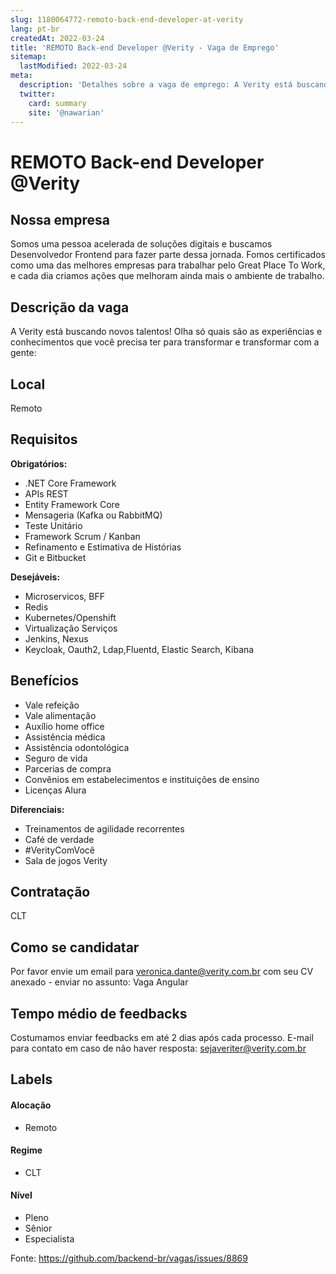 ```yaml
---
slug: 1180064772-remoto-back-end-developer-at-verity
lang: pt-br
createdAt: 2022-03-24
title: 'REMOTO Back-end Developer @Verity - Vaga de Emprego'
sitemap:
  lastModified: 2022-03-24
meta:
  description: 'Detalhes sobre a vaga de emprego: A Verity está buscando novos talentos! Olha só quais são as experiências e conhecimentos que você precisa ter para transformar e transformar com a gente:'
  twitter:
    card: summary
    site: '@nawarian'
---
```


# REMOTO Back-end Developer @Verity

<!--
==================================================
Caso a vaga for remoto durante a pandemia informar no texto "Remoto durante o covid"
==================================================
-->
<!-- 
==================================================
POR FAVOR, SÓ POSTE SE A VAGA FOR PARA BACK-END!

Não faça distinção de gênero no título da vaga.

Use: "Back-End Developer" ao invés de 
"Desenvolvedor Back-End" \o/

Exemplo: `[São Paulo] Back-End Developer @ NOME DA EMPRESA`
==================================================
-->
<!--
==================================================
Caso a vaga for remoto durante a pandemia deixar a linha abaixo
==================================================
-->

## Nossa empresa

Somos uma pessoa acelerada de soluções digitais e buscamos Desenvolvedor Frontend para fazer parte dessa jornada.
Fomos certificados como uma das melhores empresas para trabalhar pelo Great Place To Work, e cada dia criamos ações que melhoram ainda mais o ambiente de trabalho.

## Descrição da vaga

A Verity está buscando novos talentos!
Olha só quais são as experiências e conhecimentos que você precisa ter para transformar e transformar com a gente:

## Local

Remoto

## Requisitos

**Obrigatórios:**

- .NET Core Framework
- APIs REST
- Entity Framework Core
- Mensageria (Kafka ou RabbitMQ)
- Teste Unitário
- Framework Scrum / Kanban
- Refinamento e Estimativa de Histórias
- Git e Bitbucket

**Desejáveis:**
- Microservicos, BFF
- Redis
- Kubernetes/Openshift
- Virtualização Serviços
- Jenkins, Nexus
- Keycloak, Oauth2, Ldap,Fluentd, Elastic Search, Kibana

## Benefícios

- Vale refeição
- Vale alimentação
- Auxílio home office
- Assistência médica
- Assistência odontológica
- Seguro de vida
- Parcerias de compra
- Convênios em estabelecimentos e instituições de ensino
- Licenças Alura


**Diferenciais:**
- Treinamentos de agilidade recorrentes
- Café de verdade
- #VerityComVocê
- Sala de jogos Verity

## Contratação

CLT

## Como se candidatar

Por favor envie um email para [veronica.dante@verity.com.br](mailto:veronica.dante@verity.com.br) com seu CV anexado - enviar no assunto: Vaga Angular

## Tempo médio de feedbacks

Costumamos enviar feedbacks em até 2 dias após cada processo.
E-mail para contato em caso de não haver resposta: [sejaveriter@verity.com.br](mailto:sejaveriter@verity.com.br)

## Labels
<!-- retire os labels que não fazem sentido à vaga -->

#### Alocação
- Remoto

#### Regime
- CLT

#### Nível

- Pleno
- Sênior
- Especialista



Fonte: https://github.com/backend-br/vagas/issues/8869